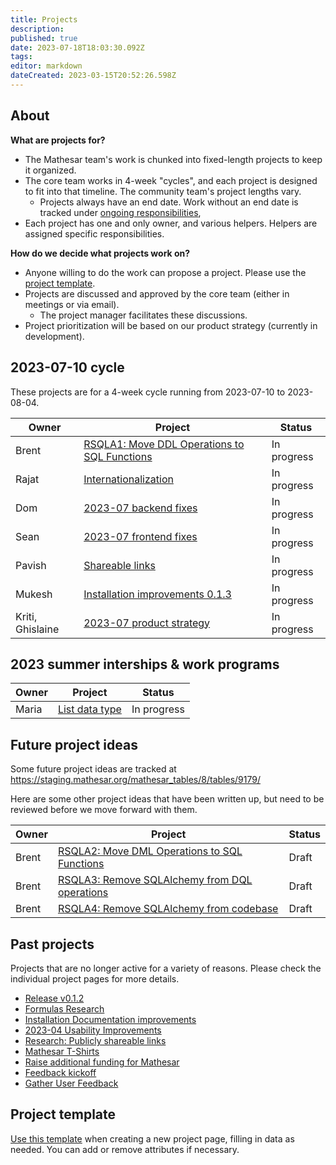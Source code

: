 ```yaml
---
title: Projects
description: 
published: true
date: 2023-07-18T18:03:30.092Z
tags: 
editor: markdown
dateCreated: 2023-03-15T20:52:26.598Z
---
```


## About

**What are projects for?**
- The Mathesar team's work is chunked into fixed-length projects to keep it organized.
- The core team works in 4-week "cycles", and each project is designed to fit into that timeline. The community team's project lengths vary.
  - Projects always have an end date. Work without an end date is tracked under [ongoing responsibilities](/team/responsibilities.md),
- Each project has one and only owner, and various helpers. Helpers are assigned specific responsibilities.

**How do we decide what projects work on?**
- Anyone willing to do the work can propose a project. Please use the [project template](/en/projects/template).
- Projects are discussed and approved by the core team (either in meetings or via email).
  - The project manager facilitates these discussions.
- Project prioritization will be based on our product strategy (currently in development).

## 2023-07-10 cycle
These projects are for a 4-week cycle running from 2023-07-10 to 2023-08-04.

| Owner     | Project | Status |
| --        | -- | -- |
| Brent     | [RSQLA1: Move DDL Operations to SQL Functions](./projects/sql-ddl-operations.md) | In progress |
| Rajat     | [Internationalization](./projects/internationalization.md) | In progress |
| Dom    		| [2023-07 backend fixes](./projects/2023-07-backend-fixes) | In progress |
| Sean      | [2023-07 frontend fixes](./projects/2023-07-frontend-fixes.md) | In progress |
| Pavish | [Shareable links](./projects/shareable-links-implementation) | In progress |
| Mukesh    | [Installation improvements 0.1.3](./projects/installation-improvements-0_1_3.md) | In progress |
| Kriti, Ghislaine | [2023-07 product strategy](/en/projects/2023-07-product-strategy) | In progress |

## 2023 summer interships & work programs

| Owner     | Project | Status |
| --        | -- | -- |
| Maria     | [List data type](https://wiki.mathesar.org/en/projects/list-datatype) | In progress |

## Future project ideas
Some future project ideas are tracked at https://staging.mathesar.org/mathesar_tables/8/tables/9179/

Here are some other project ideas that have been written up, but need to be reviewed before we move forward with them.

| Owner     | Project | Status |
| --        | -- | -- |
| Brent     | [RSQLA2: Move DML Operations to SQL Functions](./projects/sql-dml-operations.md) | Draft |
| Brent     | [RSQLA3: Remove SQLAlchemy from DQL operations](./projects/sql-dql-operations.md) | Draft |
| Brent     | [RSQLA4: Remove SQLAlchemy from codebase](./projects/sql-alchemy-remove.md) | Draft |

## Past projects
Projects that are no longer active for a variety of reasons. Please check the individual project pages for more details.

- [Release v0.1.2](./projects/release-0-1-2)
- [Formulas Research](./projects/formulas-research.md)
- [Installation Documentation improvements](./projects/installation-documentation-improvements)
- [2023-04 Usability Improvements](./projects/2023-04-usability-improvements.md)
- [Research: Publicly shareable links](./projects/public-links-research)
- [Mathesar T-Shirts](https://wiki.mathesar.org/en/projects/t-shirts)
- [Raise additional funding for Mathesar](./projects/funding.md)
- [Feedback kickoff](./projects/user-feedback-kickoff.md)
- [Gather User Feedback](./projects/gather-user-feedback)

## Project template
[Use this template](/projects/template) when creating a new project page, filling in data as needed. You can add or remove attributes if necessary.
